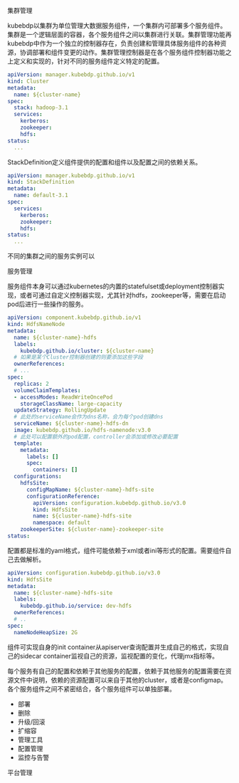 集群管理

kubebdp以集群为单位管理大数据服务组件，一个集群内可部署多个服务组件。集群是一个逻辑层面的容器，各个服务组件之间以集群进行关联。集群管理功能再kubebdp中作为一个独立的控制器存在，负责创建和管理具体服务组件的各种资源，协调部署和组件变更的动作。集群管理控制器是在各个服务组件控制器功能之上定义和实现的，针对不同的服务组件定义特定的配置。

```yaml
apiVersion: manager.kubebdp.github.io/v1
kind: Cluster
metadata:
  name: ${cluster-name}
spec:
  stack: hadoop-3.1
  services:
    kerberos:
    zookeeper:
    hdfs:
status:
  ...
```

StackDefinition定义组件提供的配置和组件以及配置之间的依赖关系。

```yaml
apiVersion: manager.kubebdp.github.io/v1
kind: StackDefinition
metadata:
  name: default-3.1
spec:
  services:
    kerberos:
    zookeeper:
    hdfs:
status:
  ...
```



不同的集群之间的服务实例可以

服务管理

服务组件本身可以通过kubernetes的内置的statefulset或deployment控制器实现，或者可通过自定义控制器实现，尤其针对hdfs，zookeeper等，需要在启动pod后进行一些操作的服务。

```yaml
apiVersion: component.kubebdp.github.io/v1
kind: HdfsNameNode
metadata:
  name: ${cluster-name}-hdfs
  labels:
    kubebdp.github.io/cluster: ${cluster-name}
  # 如果是某个Cluster控制器创建的则要添加这些字段
  ownerReferences:
  # ...
spec:
  replicas: 2
  volumeClaimTemplates:
  - accessModes: ReadWriteOncePod
    storageClassName: large-capacity
  updateStrategy: RollingUpdate
  # 此处的serviceName会作为dns名称，会为每个pod创建dns
  serviceName: ${cluster-name}-hdfs-dn
  image: kubebdp.github.io/hdfs-namenode:v3.0
  # 此处可以配置额外的pod配置，controller会添加或修改必要配置
  template:
    metadata:
      labels: []
      spec:
        containers: []
  configurations:
    hdfsSite:
      configMapName: ${cluster-name}-hdfs-site
      configurationReference:
        apiVersion: configuration.kubebdp.github.io/v3.0
        kind: HdfsSite
        name: ${cluster-name}-hdfs-site
        namespace: default
    zookeeperSite: ${cluster-name}-zookeeper-site
status:
```

配置都是标准的yaml格式，组件可能依赖于xml或者ini等形式的配置。需要组件自己去做解析。

```yaml
apiVersion: configuration.kubebdp.github.io/v3.0
kind: HdfsSite
metadata:
  name: ${cluster-name}-hdfs-site
  labels:
    kubebdp.github.io/service: dev-hdfs
  ownerReferences:
  # ..
spec:
  nameNodeHeapSize: 2G
```

组件可实现自身的init container从apiserver查询配置并生成自己的格式，实现自己的sidecar container监视自己的资源，监视配置的变化，代理jmx指标等。

每个服务有自己的配置和依赖于其他服务的配置，依赖于其他服务的配置需要在资源文件中说明，依赖的资源配置可以来自于其他的cluster，或者是configmap。各个服务组件之间不紧密结合，各个服务组件可以单独部署。

- 部署
- 删除
- 升级/回滚
- 扩缩容
- 管理工具
- 配置管理
- 监控与告警

平台管理
